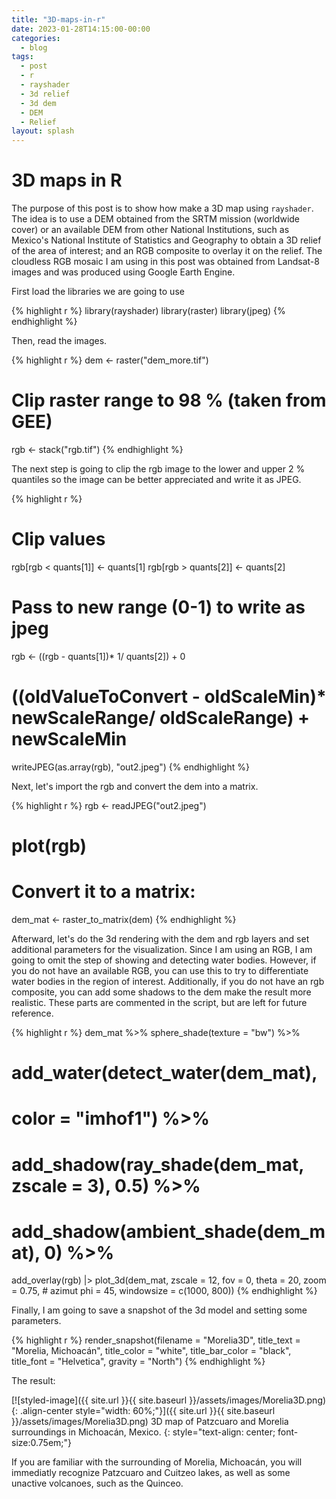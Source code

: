 ```yaml
---
title: "3D-maps-in-r"
date: 2023-01-28T14:15:00-00:00
categories:
  - blog
tags:
  - post
  - r
  - rayshader
  - 3d relief
  - 3d dem
  - DEM
  - Relief
layout: splash
---
```


# 3D maps in R

The purpose of this post is to show how make a 3D map using `rayshader`. The idea is to use a DEM obtained from the SRTM mission (worldwide cover) or an available DEM from other National Institutions, such as Mexico's National Institute of Statistics and Geography to obtain a 3D relief of the area of interest; and an RGB composite to overlay it on the relief. The cloudless RGB mosaic I am using in this post was obtained from Landsat-8 images and was produced using Google Earth Engine. 

First load the libraries we are going to use

{% highlight r %}
library(rayshader)
library(raster)
library(jpeg)
{% endhighlight %}

Then, read the images.

{% highlight r %}
dem <- raster("dem_more.tif")

# Clip raster range to 98 % (taken from GEE)
rgb <- stack("rgb.tif")
{% endhighlight %}

The next step is going to clip the rgb image to the lower and upper 2 % quantiles so the image can be better appreciated and write it as JPEG.

{% highlight r %}
# Clip values
rgb[rgb < quants[1]] <- quants[1]
rgb[rgb > quants[2]] <- quants[2]
# Pass to new range (0-1) to write as jpeg
rgb <- ((rgb - quants[1])* 1/ quants[2]) + 0
# ((oldValueToConvert - oldScaleMin)* newScaleRange/ oldScaleRange) + newScaleMin

writeJPEG(as.array(rgb), "out2.jpeg")
{% endhighlight %}

Next, let's import the rgb and convert the dem into a matrix.

{% highlight r %}
rgb <- readJPEG("out2.jpeg")
# plot(rgb)

# Convert it to a matrix:
dem_mat <-  raster_to_matrix(dem)
{% endhighlight %}

Afterward, let's do the 3d rendering with the dem and rgb layers and set additional parameters for the visualization. Since I am using an RGB, I am going to omit the step of showing and detecting water bodies. However, if you do not have an available RGB, you can use this to try to differentiate water bodies in the region of interest. Additionally, if you do not have an rgb composite, you can add some shadows to the dem make the result more realistic. These parts are commented in the script, but are left for future reference.

{% highlight r %}
dem_mat %>%
  sphere_shade(texture = "bw") %>%
  # add_water(detect_water(dem_mat),
  #           color = "imhof1") %>%
  # add_shadow(ray_shade(dem_mat, zscale = 3), 0.5) %>%
  # add_shadow(ambient_shade(dem_mat), 0) %>%
  add_overlay(rgb) |>
  plot_3d(dem_mat, 
          zscale = 12, 
          fov = 0, 
          theta = 20, 
          zoom = 0.75, 
          # azimut
          phi = 45, 
          windowsize = c(1000, 800))
{% endhighlight %}

Finally, I am going to save a snapshot of the 3d model and setting some parameters.

{% highlight r %}
render_snapshot(filename = "Morelia3D",
                title_text = "Morelia, Michoacán", 
                title_color = "white", title_bar_color = "black",
                title_font = "Helvetica", gravity = "North")
{% endhighlight %}

The result:

[![styled-image]({{ site.url }}{{ site.baseurl }}/assets/images/Morelia3D.png){: .align-center style="width: 60%;"}]({{ site.url }}{{ site.baseurl }}/assets/images/Morelia3D.png) 3D map of Patzcuaro and Morelia surroundings in Michoacán, Mexico.
{: style="text-align: center; font-size:0.75em;"}

If you are familiar with the surrounding of Morelia, Michoacán, you will immediatly recognize Patzcuaro and Cuitzeo lakes, as well as some unactive volcanoes, such as the Quinceo.